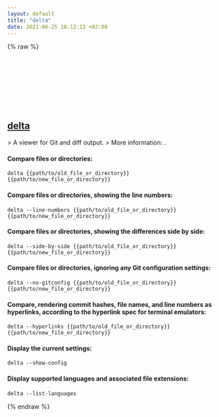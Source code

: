 ```yaml
---
layout: default
title: "delta"
date: 2021-06-25 18:12:13 +02:00
---
```

{% raw %}
<h2 id="delta">
  <a href="/en/common/delta.html">delta</a> <a href="#delta"><svg class="icon">
    <use href="/assets/images/unicode_sprite.svg#link" />
  </svg></a>
</h2>
> A viewer for Git and diff output.
> More information: <https://github.com/dandavison/delta>.

#### Compare files or directories:
```shell
delta {{path/to/old_file_or_directory}} {{path/to/new_file_or_directory}}
```
#### Compare files or directories, showing the line numbers:
```shell
delta --line-numbers {{path/to/old_file_or_directory}} {{path/to/new_file_or_directory}}
```
#### Compare files or directories, showing the differences side by side:
```shell
delta --side-by-side {{path/to/old_file_or_directory}} {{path/to/new_file_or_directory}}
```
#### Compare files or directories, ignoring any Git configuration settings:
```shell
delta --no-gitconfig {{path/to/old_file_or_directory}} {{path/to/new_file_or_directory}}
```
#### Compare, rendering commit hashes, file names, and line numbers as hyperlinks, according to the hyperlink spec for terminal emulators:
```shell
delta --hyperlinks {{path/to/old_file_or_directory}} {{path/to/new_file_or_directory}}
```
#### Display the current settings:
```shell
delta --show-config
```
#### Display supported languages and associated file extensions:
```shell
delta --list-languages
```
{% endraw %}